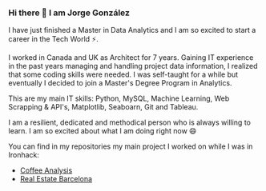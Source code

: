 ### Hi there 👋 I am Jorge González

I have just finished a Master in Data Analytics and I am so excited to start a career in the Tech World ⚡.

I worked in Canada and UK as Architect for 7 years. Gaining IT experience in the past years managing and handling
project data information, I realized that some coding skills were needed. 
I was self-taught for a while but eventually I decided to join a Master's Degree Program in Analytics.

This are my main IT skills: Python, MySQL, Machine Learning, Web Scrapping & API's, Matplotlib, Seaboarn, Git and Tableau.

I am a resilient, dedicated and methodical person who is always willing to learn. I am so excited about what I am doing right now 😄

You can find in my repositories my main project I worked on while I was in Ironhack:

- [Coffee Analysis](https://github.com/code-Jyu/Coffee-Analysis)
- [Real Estate Barcelona](https://github.com/code-Jyu/Real-Estate-Barcelona)



<!--
**code-Jyu/code-Jyu** is a ✨ _special_ ✨ repository because its `README.md` (this file) appears on your GitHub profile.

Here are some ideas to get you started:

- 🔭 I’m currently working on ...
- 🌱 I’m currently learning ...
- 👯 I’m looking to collaborate on ...
- 🤔 I’m looking for help with ...
- 💬 Ask me about ...
- 📫 How to reach me: ...
- 😄 Pronouns: ...
- ⚡ Fun fact: ...
-->
